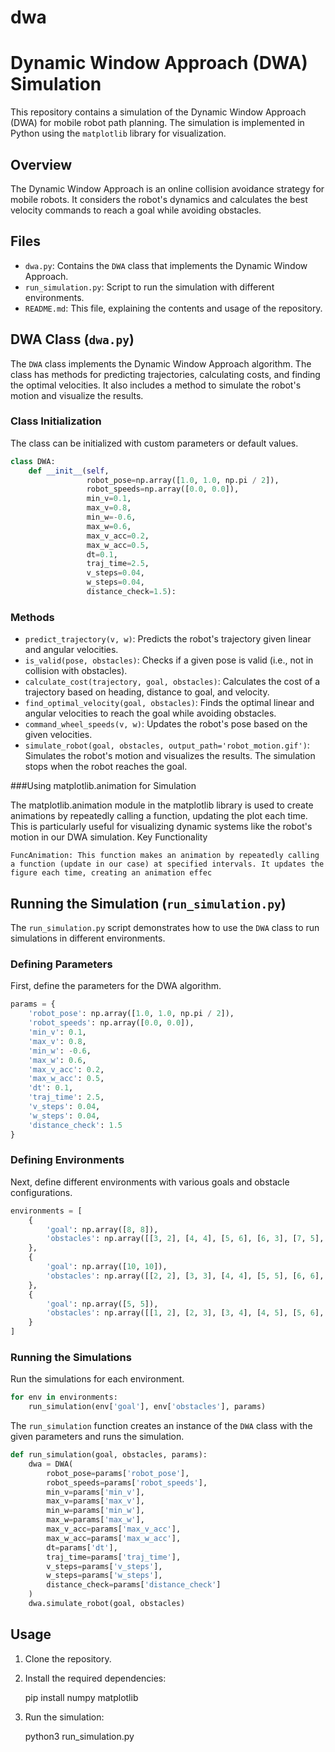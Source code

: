 # dwa

# Dynamic Window Approach (DWA) Simulation

This repository contains a simulation of the Dynamic Window Approach (DWA) for mobile robot path planning. The simulation is implemented in Python using the `matplotlib` library for visualization.

## Overview

The Dynamic Window Approach is an online collision avoidance strategy for mobile robots. It considers the robot's dynamics and calculates the best velocity commands to reach a goal while avoiding obstacles.

## Files

- `dwa.py`: Contains the `DWA` class that implements the Dynamic Window Approach.
- `run_simulation.py`: Script to run the simulation with different environments.
- `README.md`: This file, explaining the contents and usage of the repository.

## DWA Class (`dwa.py`)

The `DWA` class implements the Dynamic Window Approach algorithm. The class has methods for predicting trajectories, calculating costs, and finding the optimal velocities. It also includes a method to simulate the robot's motion and visualize the results.

### Class Initialization

The class can be initialized with custom parameters or default values.

```python
class DWA:
    def __init__(self, 
                 robot_pose=np.array([1.0, 1.0, np.pi / 2]), 
                 robot_speeds=np.array([0.0, 0.0]), 
                 min_v=0.1, 
                 max_v=0.8, 
                 min_w=-0.6, 
                 max_w=0.6, 
                 max_v_acc=0.2, 
                 max_w_acc=0.5, 
                 dt=0.1, 
                 traj_time=2.5, 
                 v_steps=0.04, 
                 w_steps=0.04, 
                 distance_check=1.5):
```

### Methods

- `predict_trajectory(v, w)`: Predicts the robot's trajectory given linear and angular velocities.
- `is_valid(pose, obstacles)`: Checks if a given pose is valid (i.e., not in collision with obstacles).
- `calculate_cost(trajectory, goal, obstacles)`: Calculates the cost of a trajectory based on heading, distance to goal, and velocity.
- `find_optimal_velocity(goal, obstacles)`: Finds the optimal linear and angular velocities to reach the goal while avoiding 
obstacles.
- `command_wheel_speeds(v, w)`: Updates the robot's pose based on the given velocities.
- `simulate_robot(goal, obstacles, output_path='robot_motion.gif')`: Simulates the robot's motion and visualizes the results. The simulation stops when the robot reaches the goal.


###Using matplotlib.animation for Simulation

The matplotlib.animation module in the matplotlib library is used to create animations by repeatedly calling a function, updating the plot each time. This is particularly useful for visualizing dynamic systems like the robot's motion in our DWA simulation.
Key Functionality

    FuncAnimation: This function makes an animation by repeatedly calling a function (update in our case) at specified intervals. It updates the figure each time, creating an animation effec

## Running the Simulation (`run_simulation.py`)

The `run_simulation.py` script demonstrates how to use the `DWA` class to run simulations in different environments.

### Defining Parameters

First, define the parameters for the DWA algorithm.

```python
params = {
    'robot_pose': np.array([1.0, 1.0, np.pi / 2]),
    'robot_speeds': np.array([0.0, 0.0]),
    'min_v': 0.1,
    'max_v': 0.8,
    'min_w': -0.6,
    'max_w': 0.6,
    'max_v_acc': 0.2,
    'max_w_acc': 0.5,
    'dt': 0.1,
    'traj_time': 2.5,
    'v_steps': 0.04,
    'w_steps': 0.04,
    'distance_check': 1.5
}
```

### Defining Environments

Next, define different environments with various goals and obstacle configurations.

```python
environments = [
    {
        'goal': np.array([8, 8]),
        'obstacles': np.array([[3, 2], [4, 4], [5, 6], [6, 3], [7, 5], [2, 7], [1, 5], [5, 3], [2, 4]])
    },
    {
        'goal': np.array([10, 10]),
        'obstacles': np.array([[2, 2], [3, 3], [4, 4], [5, 5], [6, 6], [7, 7]])
    },
    {
        'goal': np.array([5, 5]),
        'obstacles': np.array([[1, 2], [2, 3], [3, 4], [4, 5], [5, 6], [6, 7]])
    }
]
```

### Running the Simulations

Run the simulations for each environment.

```python
for env in environments:
    run_simulation(env['goal'], env['obstacles'], params)
```

The `run_simulation` function creates an instance of the `DWA` class with the given parameters and runs the simulation.

```python
def run_simulation(goal, obstacles, params):
    dwa = DWA(
        robot_pose=params['robot_pose'],
        robot_speeds=params['robot_speeds'],
        min_v=params['min_v'],
        max_v=params['max_v'],
        min_w=params['min_w'],
        max_w=params['max_w'],
        max_v_acc=params['max_v_acc'],
        max_w_acc=params['max_w_acc'],
        dt=params['dt'],
        traj_time=params['traj_time'],
        v_steps=params['v_steps'],
        w_steps=params['w_steps'],
        distance_check=params['distance_check']
    )
    dwa.simulate_robot(goal, obstacles)
```

## Usage

1. Clone the repository.
2. Install the required dependencies:

    pip install numpy matplotlib

3. Run the simulation:

    python3 run_simulation.py
